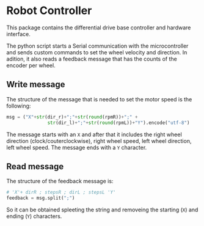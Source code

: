# Robot Controller
This package contains the differential drive base controller and hardware interface.

The python script starts a Serial communication with the microcontroller and sends custom commands to set the wheel velocity and direction. In adition, it also reads a feedback message that has the counts of the encoder per wheel.

## Write message
The structure of the message that is needed to set the motor speed is the following:

```Python
msg = ("X"+str(dir_r)+";"+str(round(rpmR))+";" +
               str(dir_l)+";"+str(round(rpmL))+"Y").encode("utf-8")
```

The message starts with an `X` and after that it includes the right wheel direction (clock/couterclockwise), right wheel speed, left wheel direction, left wheel speed. The message ends with a `Y` character.

## Read message
The structure of the feedback message is:
```Python
# 'X'+ dirR ; stepsR ; dirL ; stepsL 'Y'
feedback = msg.split(";")
```
So it can be obtained spleeting the string and removeing the  starting (`X`) and ending (`Y`) characters.